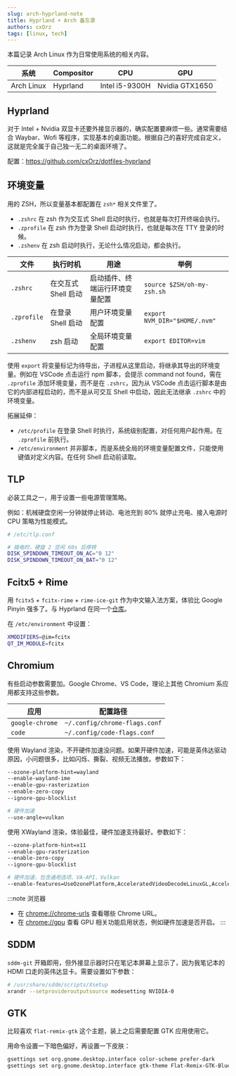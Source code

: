 ```yaml
---
slug: arch-hyprland-note
title: Hyprland + Arch 备忘录
authors: cxOrz
tags: [linux, tech]
---
```


本篇记录 Arch Linux 作为日常使用系统的相关内容。

| 系统       | Compositor | CPU            | GPU            |
| ---------- | ---------- | -------------- | -------------- |
| Arch Linux | Hyprland   | Intel i5-9300H | Nvidia GTX1650 |

## Hyprland

对于 Intel + Nvidia 双显卡还要外接显示器的，确实配置要麻烦一些。通常需要结合 Waybar、Wofi 等程序，实现基本的桌面功能。根据自己的喜好完成自定义，这就是完全属于自己独一无二的桌面环境了。

配置：https://github.com/cxOrz/dotfiles-hyprland

<!-- truncate -->

## 环境变量

用的 ZSH，所以变量基本都配置在 `zsh*` 相关文件里了。

- `.zshrc` 在 zsh 作为交互式 Shell 启动时执行，也就是每次打开终端会执行。
- `.zprofile` 在 zsh 作为登录 Shell 启动时执行，也就是每次在 TTY 登录的时候。
- `.zshenv` 在 zsh 启动时执行，无论什么情况启动，都会执行。

| 文件        | 执行时机            | 用途                           | 举例                          |
| ----------- | ------------------- | ------------------------------ | ----------------------------- |
| `.zshrc`    | 在交互式 Shell 启动 | 启动插件、终端运行环境变量配置 | `source $ZSH/oh-my-zsh.sh`    |
| `.zprofile` | 在登录 Shell 启动   | 用户环境变量配置               | `export NVM_DIR="$HOME/.nvm"` |
| `.zshenv`   | zsh 启动            | 全局环境变量配置               | `export EDITOR=vim`           |

使用 `export` 将变量标记为待导出，子进程从这里启动，将继承其导出的环境变量。例如在 VSCode 点击运行 npm 脚本，会提示 command not found，需在 `.zprofile` 添加环境变量，而不是在 `.zshrc`，因为从 VSCode 点击运行脚本是由它的内部进程启动的，而不是从可交互 Shell 中启动，因此无法继承 `.zshrc` 中的环境变量。

拓展延伸：

- `/etc/profile` 在登录 Shell 时执行，系统级别配置，对任何用户起作用。在 `.zprofile` 前执行。
- `/etc/environment` 并非脚本，而是系统全局的环境变量配置文件，只能使用键值对定义内容。在任何 Shell 启动前读取。

## TLP

必装工具之一，用于设置一些电源管理策略。

例如：机械硬盘空闲一分钟就停止转动、电池充到 80% 就停止充电、接入电源时 CPU 策略为性能模式。

```bash
# /etc/tlp.conf

# 插电时，硬盘 2 空闲 60s 后停转
DISK_SPINDOWN_TIMEOUT_ON_AC="0 12"
DISK_SPINDOWN_TIMEOUT_ON_BAT="0 12"
```

## Fcitx5 + Rime

用 `fcitx5` + `fcitx-rime` + `rime-ice-git` 作为中文输入法方案，体验比 Google Pinyin 强多了。与 Hyprland 在同一个[仓库](https://github.com/cxOrz/dotfiles-hyprland/tree/main/.config/fcitx5)。

在 `/etc/environment` 中设置：

```bash
XMODIFIERS=@im=fcitx
QT_IM_MODULE=fcitx
```

## Chromium

有些启动参数需要加。Google Chrome、VS Code，理论上其他 Chromium 系应用都支持这些参数。

| 应用            | 配置路径                      |
| --------------- | ----------------------------- |
| `google-chrome` | `~/.config/chrome-flags.conf` |
| `code`          | `~/.config/code-flags.conf`   |

使用 Wayland 渲染，不开硬件加速没问题。如果开硬件加速，可能是英伟达驱动原因，小问题很多，比如闪烁、撕裂、视频无法播放。参数如下：

```bash
--ozone-platform-hint=wayland
--enable-wayland-ime
--enable-gpu-rasterization
--enable-zero-copy
--ignore-gpu-blocklist

# 硬件加速
--use-angle=vulkan
```

使用 XWayland 渲染，体验最佳，硬件加速支持最好。参数如下：

```bash
--ozone-platform-hint=x11
--enable-gpu-rasterization
--enable-zero-copy
--ignore-gpu-blocklist

# 硬件加速，包含通用选项、VA-API、Vulkan
--enable-features=UseOzonePlatform,AcceleratedVideoDecodeLinuxGL,AcceleratedVideoEncoder,VaapiVideoDecoder,VaapiIgnoreDriverChecks,Vulkan,DefaultANGLEVulkan,VulkanFromANGLE
```

:::note 浏览器
- 在 [chrome://chrome-urls](chrome://chrome-urls/) 查看哪些 Chrome URL。
- 在 [chrome://gpu](chrome://gpu/) 查看 GPU 相关功能启用状态，例如硬件加速是否开启。
:::

## SDDM

`sddm-git` 开箱即用，但外接显示器时只在笔记本屏幕上显示了，因为我笔记本的 HDMI 口走的英伟达显卡。需要设置如下参数：

```bash
# /usr/share/sddm/scripts/Xsetup
xrandr --setprovideroutputsource modesetting NVIDIA-0
```

## GTK

比较喜欢 `flat-remix-gtk` 这个主题，装上之后需要配置 GTK 应用使用它。

用命令设置一下暗色偏好，再设置一下皮肤：

```bash
gsettings set org.gnome.desktop.interface color-scheme prefer-dark
gsettings set org.gnome.desktop.interface gtk-theme Flat-Remix-GTK-Blue-Darkest
```

